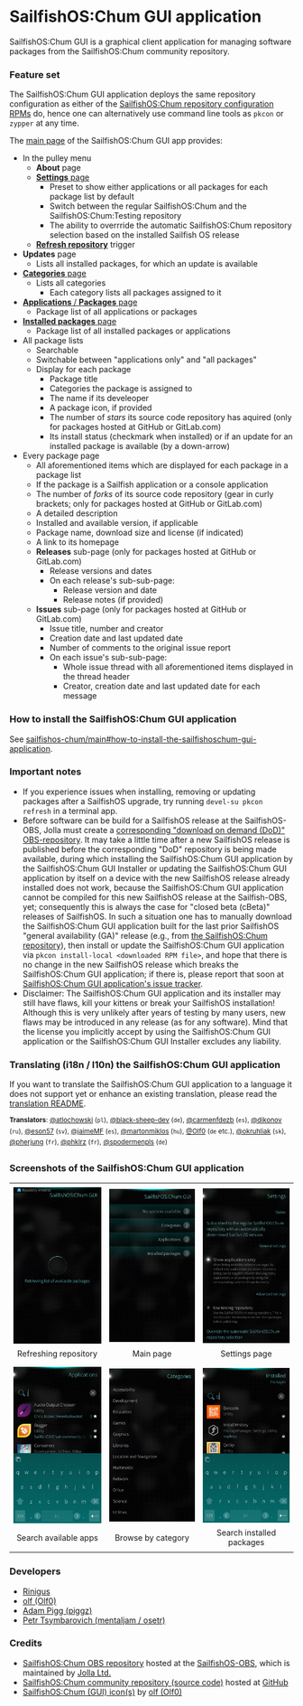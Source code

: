 # SailfishOS:Chum GUI application
SailfishOS:Chum GUI is a graphical client application for managing software packages from the SailfishOS:Chum community repository.

### Feature set
The SailfishOS:Chum GUI application deploys the same repository configuration as either of the [SailfishOS:Chum repository configuration RPMs](https://github.com/sailfishos-chum/sailfishos-chum-repo-config#readme) do, hence one can alternatively use command line tools as `pkcon` or `zypper` at any time.

The [main page](https://github.com/sailfishos-chum/sailfishos-chum-gui/raw/main/.screenshots/sailfishos-chum-gui_main-page.png) of the SailfishOS:Chum GUI app provides:
- In the pulley menu
  - **About** page
  - [**Settings** page](https://github.com/sailfishos-chum/sailfishos-chum-gui/raw/main/.screenshots/sailfishos-chum-gui_settings.png)
    - Preset to show either applications or all packages for each package list by default
    - Switch between the regular SailfishOS:Chum and the SailfishOS:Chum:Testing repository
    - The ability to overrride the automatic SailfishOS:Chum repository selection based on the installed Sailfish&nbsp;OS release
  - [**Refresh repository**](https://github.com/sailfishos-chum/sailfishos-chum-gui/raw/main/.screenshots/sailfishos-chum-gui_retrieving-refreshed.png) trigger
- **Updates** page
  - Lists all installed packages, for which an update is available
- [**Categories** page](https://github.com/sailfishos-chum/sailfishos-chum-gui/raw/main/.screenshots/sailfishos-chum-gui_categories.png)
  - Lists all categories
    - Each category lists all packages assigned to it
- [**Applications** / **Packages** page](https://github.com/sailfishos-chum/sailfishos-chum-gui/raw/main/.screenshots/sailfishos-chum-gui_applications.png)
  - Package list of all applications or packages
- [**Installed packages** page](https://github.com/sailfishos-chum/sailfishos-chum-gui/raw/main/.screenshots/sailfishos-chum-gui_installed-packages.png)
  - Package list of all installed packages or applications
- All package lists
  - Searchable
  - Switchable between "applications only" and "all packages"
  - Display for each package
    - Package title
    - Categories the package is assigned to
    - The name if its develeoper
    - A package icon, if provided
    - The number of *stars* its source code repository has aquired (only for packages hosted at GitHub or GitLab.com)
    - Its install status (checkmark when installed) or if an update for an installed package is available (by a down-arrow)
- Every package page
  - All aforementioned items which are displayed for each package in a package list
  - If the package is a Sailfish application or a console application
  - The number of *forks* of its source code repository (gear in curly brackets; only for packages hosted at GitHub or GitLab.com)
  - A detailed description
  - Installed and available version, if applicable
  - Package name, download size and license (if indicated)
  - A link to its homepage
  - **Releases** sub-page (only for packages hosted at GitHub or GitLab.com)
    - Release versions and dates
    - On each release's sub-sub-page:
      - Release version and date
      - Release notes (if provided)
  - **Issues** sub-page (only for packages hosted at GitHub or GitLab.com)
    - Issue title, number and creator
    - Creation date and last updated date
    - Number of comments to the original issue report
    - On each issue's sub-sub-page:
      - Whole issue thread with all aforementioned items displayed in the thread header
      - Creator, creation date and last updated date for each message

### How to install the SailfishOS:Chum GUI application
See [sailfishos-chum/main#how-to-install-the-sailfishoschum-gui-application](https://github.com/sailfishos-chum/main#how-to-install-the-sailfishoschum-gui-application).

### Important notes
* If you experience issues when installing, removing or updating packages after a SailfishOS upgrade, try running `devel-su pkcon refresh` in a terminal app.
* Before software can be build for a SailfishOS release at the SailfishOS-OBS, Jolla must create a [corresponding "download on demand (DoD)" OBS-repository](https://build.merproject.org/project/subprojects/sailfishos).  It may take a little time after a new SailfishOS release is published before the corresponding "DoD" repository is being made available, during which installing the SailfishOS:Chum GUI application by the SailfishOS:Chum GUI Installer or updating the SailfishOS:Chum GUI application by itself on a device with the new SailfishOS release already installed does not work, because the SailfishOS:Chum GUI application cannot be compiled for this new SailfishOS release at the Sailfish-OBS, yet; consequently this is always the case for "closed beta (cBeta)" releases of SailfishOS.  In such a situation one has to manually download the SailfishOS:Chum GUI application built for the last prior SailfishOS "general availability (GA)" release (e.g., from [the SailfishOS:Chum repository](https://build.merproject.org/project/show/sailfishos:chum/sailfishos-chum-gui)), then install or update the SailfishOS:Chum GUI application via `pkcon install-local <downloaded RPM file>`, and hope that there is no change in the new SailfishOS release which breaks the SailfishOS:Chum GUI application; if there is, please report that soon at [SailfishOS:Chum GUI application's issue tracker](https://github.com/sailfishos-chum/sailfishos-chum-gui/issues).
* Disclaimer: The SailfishOS:Chum GUI application and its installer may still have flaws, kill your kittens or break your SailfishOS installation!  Although this is very unlikely after years of testing by many users, new flaws may be introduced in any release (as for any software).  Mind that the license you implicitly accept by using the SailfishOS:Chum GUI application or the SailfishOS:Chum GUI Installer excludes any liability.

### Translating (i18n / l10n) the SailfishOS:Chum GUI application
If you want to translate the SailfishOS:Chum GUI application to a language it does not support yet or enhance an existing translation, please read the [translation README](./translations#readme).

<sup>**Translators**: [@atlochowski](https://github.com/atlochowski) (`pl`), [@black-sheep-dev](https://github.com/black-sheep-dev) (`de`), [@carmenfdezb](https://github.com/carmenfdezb) (`es`), [@dikonov](https://github.com/dikonov) (`ru`), [@eson57](https://github.com/eson57) (`sv`), [@jaimeMF](https://github.com/jaimeMF) (`es`), [@martonmiklos](https://github.com/martonmiklos) (`hu`), [@Olf0](https://github.com/Olf0) (`de` etc.), [@okruhliak](https://github.com/okruhliak) (`sk`), [@pherjung](https://github.com/pherjung) (`fr`), [@phklrz](https://github.com/phklrz) (`fr`), [@spodermenpls](https://github.com/spodermenpls) (`de`)</sup>

### Screenshots of the SailfishOS:Chum GUI application
|       |       |       |
| :---: | :---: | :---: |
|       |       |       |
| ![RetrievingRepoRefreshed](https://github.com/sailfishos-chum/sailfishos-chum-gui/raw/main/.screenshots/sailfishos-chum-gui_retrieving-refreshed.png) | ![MainPage](https://github.com/sailfishos-chum/sailfishos-chum-gui/raw/main/.screenshots/sailfishos-chum-gui_main-page.png) | ![Settings](https://github.com/sailfishos-chum/sailfishos-chum-gui/raw/main/.screenshots/sailfishos-chum-gui_settings.png) |
| Refreshing repository | &nbsp;&nbsp;&nbsp;&nbsp;&nbsp;&nbsp;&nbsp;&nbsp;&nbsp;Main page&nbsp;&nbsp;&nbsp;&nbsp;&nbsp;&nbsp;&nbsp;&nbsp;&nbsp; | &nbsp;&nbsp;&nbsp;&nbsp;Settings page&nbsp;&nbsp;&nbsp;&nbsp; |
|       |       |       |
|       |       |       |
| ![Applications](https://github.com/sailfishos-chum/sailfishos-chum-gui/raw/main/.screenshots/sailfishos-chum-gui_applications.png) | ![Categories](https://github.com/sailfishos-chum/sailfishos-chum-gui/raw/main/.screenshots/sailfishos-chum-gui_categories.png) | ![InstalledPackages](https://github.com/sailfishos-chum/sailfishos-chum-gui/raw/main/.screenshots/sailfishos-chum-gui_installed-packages.png) |
| Search available apps | Browse by category | Search installed packages |
|       |       |       |

### Developers
- [Rinigus](https://github.com/rinigus)
- [olf (Olf0)](https://github.com/Olf0)
- [Adam Pigg (piggz)](https://github.com/piggz)
- [Petr Tsymbarovich (mentaljam / osetr)](https://github.com/mentaljam)

### Credits
- [SailfishOS:Chum OBS repository](https://build.merproject.org/project/show/sailfishos:chum) hosted at the [SailfishOS-OBS](https://build.merproject.org/), which is maintained by [Jolla Ltd.](https://jolla.com/)
- [SailfishOS:Chum community repository (source code)](https://github.com/orgs/sailfishos-chum/repositories?type=all) hosted at [GitHub](https://github.com/about)
- [SailfishOS:Chum (GUI) icon(s)](https://github.com/sailfishos-chum/sailfishos-chum-gui-installer/tree/main/.icons#readme) by [olf (Olf0)](https://github.com/Olf0)
